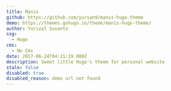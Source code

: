 ```yaml
---
title: Manis
github: https://github.com/yursan9/manis-hugo-theme
demo: https://themes.gohugo.io/theme/manis-hugo-theme/
author: Yurizal Susanto
ssg:
  - Hugo
cms:
  - No Cms
date: 2017-06-24T04:21:19.000Z
description: Sweet little Hugo's theme for personal website
stale: false
disabled: true
disabled_reason: demo url not found
---
```

